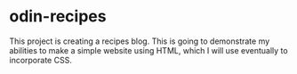 # odin-recipes
This project is creating a recipes blog. This is going to demonstrate my abilities to make a simple website using HTML, which I will use eventually to incorporate CSS.